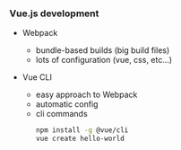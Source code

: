 ### Vue.js development

- Webpack

    - bundle-based builds (big build files)
    - lots of configuration (vue, css, etc...)

- Vue CLI

    - easy approach to Webpack
    - automatic config
    - cli commands
        ```bash
        npm install -g @vue/cli
        vue create hello-world
        ```


<aside class="notes">
</aside>
